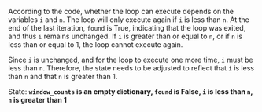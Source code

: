According to the code, whether the loop can execute depends on the variables `i` and `n`. The loop will only execute again if `i` is less than `n`. At the end of the last iteration, `found` is True, indicating that the loop was exited, and thus `i` remains unchanged. If `i` is greater than or equal to `n`, or if `n` is less than or equal to 1, the loop cannot execute again.

Since `i` is unchanged, and for the loop to execute one more time, `i` must be less than `n`. Therefore, the state needs to be adjusted to reflect that `i` is less than `n` and that `n` is greater than 1.

State: **`window_counts` is an empty dictionary, `found` is False, `i` is less than `n`, `n` is greater than 1**